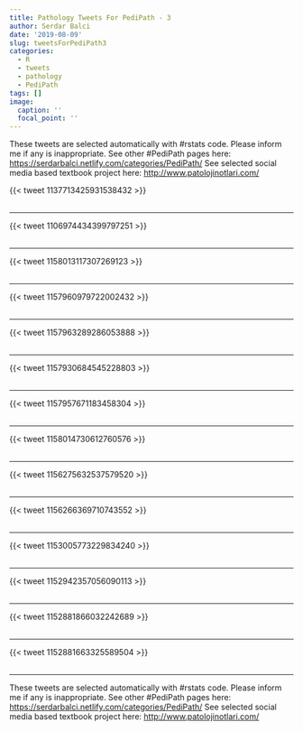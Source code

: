 ```yaml
---
title: Pathology Tweets For PediPath - 3
author: Serdar Balci
date: '2019-08-09'
slug: tweetsForPediPath3
categories:
  - R
  - tweets
  - pathology
  - PediPath
tags: []
image:
  caption: ''
  focal_point: ''
---
```



These tweets are selected automatically with #rstats code. Please inform me if any is inappropriate.
See other #PediPath pages here: https://serdarbalci.netlify.com/categories/PediPath/ 
See selected social media based textbook project here: http://www.patolojinotlari.com/

{{< tweet 1137713425931538432 >}}
<br>
<br>
<hr>
{{< tweet 1106974434399797251 >}}
<br>
<br>
<hr>
{{< tweet 1158013117307269123 >}}
<br>
<br>
<hr>
{{< tweet 1157960979722002432 >}}
<br>
<br>
<hr>
{{< tweet 1157963289286053888 >}}
<br>
<br>
<hr>
{{< tweet 1157930684545228803 >}}
<br>
<br>
<hr>
{{< tweet 1157957671183458304 >}}
<br>
<br>
<hr>
{{< tweet 1158014730612760576 >}}
<br>
<br>
<hr>
{{< tweet 1156275632537579520 >}}
<br>
<br>
<hr>
{{< tweet 1156266369710743552 >}}
<br>
<br>
<hr>
{{< tweet 1153005773229834240 >}}
<br>
<br>
<hr>
{{< tweet 1152942357056090113 >}}
<br>
<br>
<hr>
{{< tweet 1152881866032242689 >}}
<br>
<br>
<hr>
{{< tweet 1152881663325589504 >}}
<br>
<br>
<hr>


These tweets are selected automatically with #rstats code. Please inform me if any is inappropriate.
See other #PediPath pages here: https://serdarbalci.netlify.com/categories/PediPath/ 
See selected social media based textbook project here: http://www.patolojinotlari.com/

